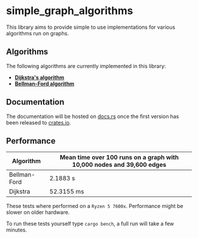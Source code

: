 # simple_graph_algorithms

This library aims to provide simple to use implementations for various algorithms run on graphs.

## Algorithms

The following algorithms are currently implemented in this library:

- **[Dijkstra's algorithm](https://en.wikipedia.org/wiki/Dijkstra%27s_algorithm)**
- **[Bellman-Ford algorithm](https://en.wikipedia.org/wiki/Bellman%E2%80%93Ford_algorithm)**

## Documentation

The documentation will be hosted on [docs.rs](https://docs.rs) once the first version has been released to [crates.io](https://crates.io).

## Performance

| Algorithm | Mean time over 100 runs on a graph with 10,000 nodes and 39,600 edges|
| - | - |
| Bellman-Ford | 2.1883 s |
| Dijkstra | 52.3155 ms |

These tests where performed on a `Ryzen 5 7600x`. Performance might be slower on older hardware.

To run these tests yourself type `cargo bench`, a full run will take a few minutes.